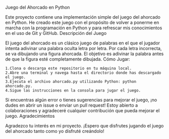 Juego del Ahorcado en Python

Este proyecto contiene una implementación simple del juego del ahorcado en Python. He creado este juego con el propósito de volver a ponerme en marcha con la programación en Python y para refrescar mis conocimientos en el uso de Git y GitHub.
Descripción del Juego

El juego del ahorcado es un clásico juego de palabras en el que el jugador intenta adivinar una palabra oculta letra por letra. Por cada letra incorrecta, se va dibujando una figura ahorcada. El objetivo es adivinar la palabra antes de que la figura esté completamente dibujada.
Cómo Jugar:

    1.Clona o descarga este repositorio en tu máquina local.
    2.Abre una terminal y navega hasta el directorio donde has descargado el juego.
    3.Ejecuta el archivo ahorcado.py utilizando Python: python ahorcado.py.
    4.Sigue las instrucciones en la consola para jugar el juego.

Si encuentras algún error o tienes sugerencias para mejorar el juego, ¡no dudes en abrir un issue o enviar un pull request! Estoy abierto a colaboraciones y agradeceré cualquier contribución que pueda mejorar el juego.
Agradecimientos

Agradezco tu interés en mi proyecto. ¡Espero que disfrutes jugando el juego del ahorcado tanto como yo disfruté creándolo!
